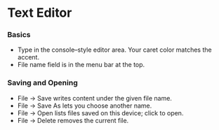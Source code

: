 # Text Editor

### Basics
- Type in the console–style editor area. Your caret color matches the accent.
- File name field is in the menu bar at the top.

### Saving and Opening
- File → Save writes content under the given file name.
- File → Save As lets you choose another name.
- File → Open lists files saved on this device; click to open.
- File → Delete removes the current file.
